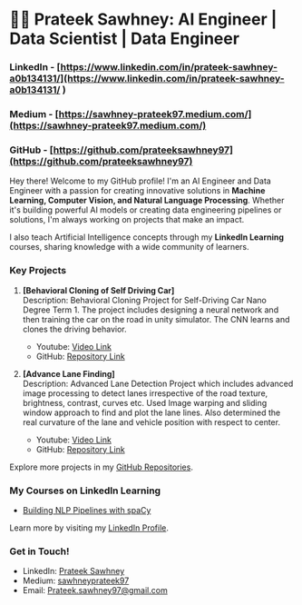 <!--### Hi there 👋>>

<!--
**prateeksawhney97/prateeksawhney97** is a ✨ _special_ ✨ repository because its `README.md` (this file) appears on your GitHub profile.

Here are some ideas to get you started:
-->

# 👨‍💻 Prateek Sawhney: AI Engineer | Data Scientist | Data Engineer

### LinkedIn - [https://www.linkedin.com/in/prateek-sawhney-a0b134131/](https://www.linkedin.com/in/prateek-sawhney-a0b134131/ )
### Medium - [https://sawhney-prateek97.medium.com/](https://sawhney-prateek97.medium.com/)
### GitHub - [https://github.com/prateeksawhney97](https://github.com/prateeksawhney97)

Hey there! Welcome to my GitHub profile! I'm an AI Engineer and Data Engineer with a passion for creating innovative solutions in **Machine Learning, Computer Vision, and Natural Language Processing**. Whether it's building powerful AI models or creating data engineering pipelines or solutions, I'm always working on projects that make an impact.

I also teach Artificial Intelligence concepts through my **LinkedIn Learning** courses, sharing knowledge with a wide community of learners.

### Key Projects

1. **[Behavioral Cloning of Self Driving Car]**  
   Description: Behavioral Cloning Project for Self-Driving Car Nano Degree Term 1. The project includes designing a neural network and then training the car on the road in unity simulator. The CNN learns and clones the driving behavior.
   - Youtube: [Video Link](https://www.youtube.com/watch?v=2_6eNQr4yAc)
   - GitHub: [Repository Link](https://github.com/prateeksawhney97/Behavioral-Cloning-Project-P4)

3. **[Advance Lane Finding]**  
   Description: Advanced Lane Detection Project which includes advanced image processing to detect lanes irrespective of the road texture, brightness, contrast, curves etc. Used Image warping and sliding window approach to find and plot the lane lines. Also determined the real curvature of the lane and vehicle position with respect to center.  
   - Youtube: [Video Link](https://www.youtube.com/watch?v=5q50SOwfwAg)
   - GitHub: [Repository Link](https://github.com/prateeksawhney97/Advanced-Lane-Finding-P2)

Explore more projects in my [GitHub Repositories](https://github.com/prateeksawhney97?tab=repositories).

### My Courses on LinkedIn Learning

- [Building NLP Pipelines with spaCy](https://www.linkedin.com/learning/building-nlp-pipelines-with-spacy)  

Learn more by visiting my [LinkedIn Profile](https://www.linkedin.com/in/prateek-sawhney-a0b134131/).

### Get in Touch!

- LinkedIn: [Prateek Sawhney](https://www.linkedin.com/in/prateek-sawhney-a0b134131/)  
- Medium: [sawhneyprateek97](https://sawhney-prateek97.medium.com/)
- Email: [Prateek.sawhney97@gmail.com](mailto:Prateek.sawhney97@gmail.com)

